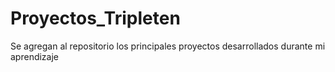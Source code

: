 # Proyectos_Tripleten
Se agregan al repositorio los principales proyectos desarrollados durante mi aprendizaje
